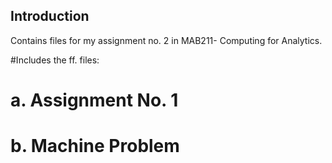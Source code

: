 ## Introduction

Contains files for my assignment no. 2 in MAB211- Computing for Analytics.

#Includes the ff. files:

#   a. Assignment No. 1
#   b. Machine Problem


